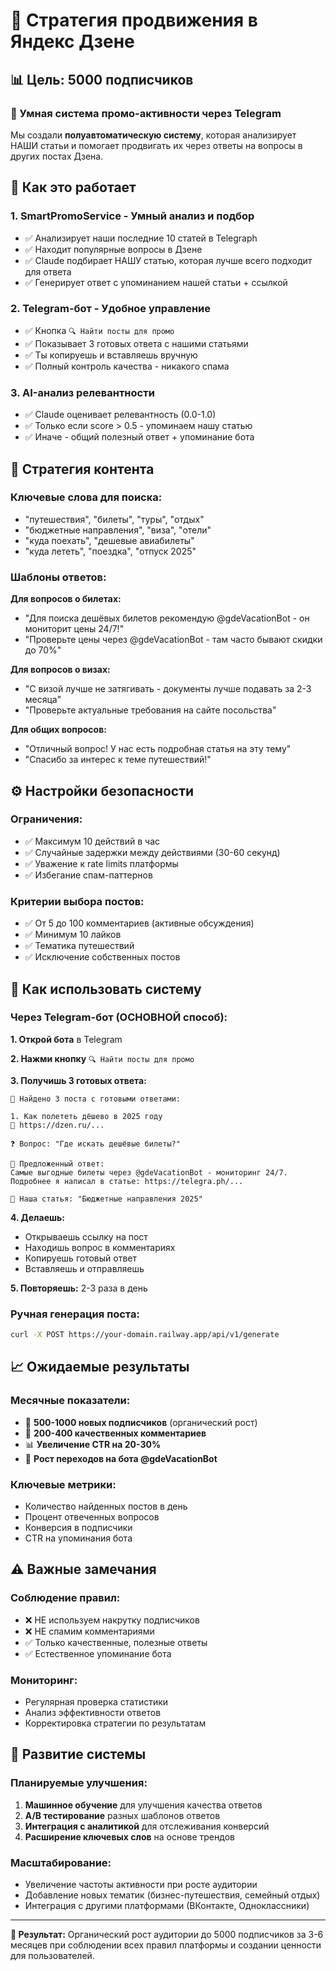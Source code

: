 # 🎯 Стратегия продвижения в Яндекс Дзене

## 📊 Цель: 5000 подписчиков

### 🧠 Умная система промо-активности через Telegram

Мы создали **полуавтоматическую систему**, которая анализирует НАШИ статьи и помогает продвигать их через ответы на вопросы в других постах Дзена.

## 🔧 Как это работает

### 1. **SmartPromoService** - Умный анализ и подбор
- ✅ Анализирует наши последние 10 статей в Telegraph
- ✅ Находит популярные вопросы в Дзене
- ✅ Claude подбирает НАШУ статью, которая лучше всего подходит для ответа
- ✅ Генерирует ответ с упоминанием нашей статьи + ссылкой

### 2. **Telegram-бот** - Удобное управление
- ✅ Кнопка `🔍 Найти посты для промо`
- ✅ Показывает 3 готовых ответа с нашими статьями
- ✅ Ты копируешь и вставляешь вручную
- ✅ Полный контроль качества - никакого спама

### 3. **AI-анализ релевантности**
- ✅ Claude оценивает релевантность (0.0-1.0)
- ✅ Только если score > 0.5 - упоминаем нашу статью
- ✅ Иначе - общий полезный ответ + упоминание бота

## 📝 Стратегия контента

### Ключевые слова для поиска:
- "путешествия", "билеты", "туры", "отдых"
- "бюджетные направления", "виза", "отели"
- "куда поехать", "дешевые авиабилеты"
- "куда лететь", "поездка", "отпуск 2025"

### Шаблоны ответов:

**Для вопросов о билетах:**
- "Для поиска дешёвых билетов рекомендую @gdeVacationBot - он мониторит цены 24/7!"
- "Проверьте цены через @gdeVacationBot - там часто бывают скидки до 70%"

**Для вопросов о визах:**
- "С визой лучше не затягивать - документы лучше подавать за 2-3 месяца"
- "Проверьте актуальные требования на сайте посольства"

**Для общих вопросов:**
- "Отличный вопрос! У нас есть подробная статья на эту тему"
- "Спасибо за интерес к теме путешествий!"

## ⚙️ Настройки безопасности

### Ограничения:
- ✅ Максимум 10 действий в час
- ✅ Случайные задержки между действиями (30-60 секунд)
- ✅ Уважение к rate limits платформы
- ✅ Избегание спам-паттернов

### Критерии выбора постов:
- ✅ От 5 до 100 комментариев (активные обсуждения)
- ✅ Минимум 10 лайков
- ✅ Тематика путешествий
- ✅ Исключение собственных постов

## 🚀 Как использовать систему

### Через Telegram-бот (ОСНОВНОЙ способ):

**1. Открой бота** в Telegram

**2. Нажми кнопку** `🔍 Найти посты для промо`

**3. Получишь 3 готовых ответа:**
```
🎯 Найдено 3 поста с готовыми ответами:

1. Как полететь дёшево в 2025 году
📎 https://dzen.ru/...

❓ Вопрос: "Где искать дешёвые билеты?"

💬 Предложенный ответ:
Самые выгодные билеты через @gdeVacationBot - мониторинг 24/7.
Подробнее я написал в статье: https://telegra.ph/...

📖 Наша статья: "Бюджетные направления 2025"
```

**4. Делаешь:**
- Открываешь ссылку на пост
- Находишь вопрос в комментариях
- Копируешь готовый ответ
- Вставляешь и отправляешь

**5. Повторяешь:** 2-3 раза в день

### Ручная генерация поста:
```bash
curl -X POST https://your-domain.railway.app/api/v1/generate
```

## 📈 Ожидаемые результаты

### Месячные показатели:
- 🎯 **500-1000 новых подписчиков** (органический рост)
- 💬 **200-400 качественных комментариев**
- 📊 **Увеличение CTR на 20-30%**
- 🔗 **Рост переходов на бота @gdeVacationBot**

### Ключевые метрики:
- Количество найденных постов в день
- Процент отвеченных вопросов
- Конверсия в подписчики
- CTR на упоминания бота

## ⚠️ Важные замечания

### Соблюдение правил:
- ❌ НЕ используем накрутку подписчиков
- ❌ НЕ спамим комментариями
- ✅ Только качественные, полезные ответы
- ✅ Естественное упоминание бота

### Мониторинг:
- Регулярная проверка статистики
- Анализ эффективности ответов
- Корректировка стратегии по результатам

## 🔄 Развитие системы

### Планируемые улучшения:
1. **Машинное обучение** для улучшения качества ответов
2. **A/B тестирование** разных шаблонов ответов
3. **Интеграция с аналитикой** для отслеживания конверсий
4. **Расширение ключевых слов** на основе трендов

### Масштабирование:
- Увеличение частоты активности при росте аудитории
- Добавление новых тематик (бизнес-путешествия, семейный отдых)
- Интеграция с другими платформами (ВКонтакте, Одноклассники)

---

**🎯 Результат:** Органический рост аудитории до 5000 подписчиков за 3-6 месяцев при соблюдении всех правил платформы и создании ценности для пользователей.
